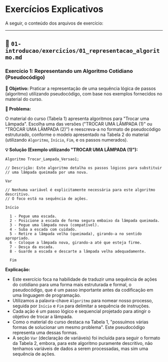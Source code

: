 # Exercícios Explicativos

A seguir, o conteúdo dos arquivos de exercício:

---

## 📂 `01-introducao/exercicios/01_representacao_algoritmo.md`

### **Exercício 1: Representando um Algoritmo Cotidiano (Pseudocódigo)**

**🎯 Objetivo:** Praticar a representação de uma sequência lógica de passos (algoritmo) utilizando pseudocódigo, com base nos exemplos fornecidos no material do curso.

**🤔 Problema:**

O material do curso (Tabela 1) apresenta algoritmos para "Trocar uma Lâmpada". Escolha uma das versões ("TROCAR UMA LÂMPADA (1)" ou "TROCAR UMA LÂMPADA (2)") e reescreva-a no formato de pseudocódigo estruturado, conforme o modelo apresentado na Tabela 2 do material (utilizando `Algoritmo`, `Início`, `Fim`, e os passos numerados).

**💡 Solução (Exemplo utilizando "TROCAR UMA LÂMPADA (1)"):**

```pseudocode
Algoritmo Trocar_Lampada_Versao1;

// Descrição: Este algoritmo detalha os passos lógicos para substituir
// uma lâmpada queimada por uma nova.

Var

// Nenhuma variável é explicitamente necessária para este algoritmo descritivo.
// O foco está na sequência de ações.

Início

  1 - Pegue uma escada.
  2 - Posicione a escada de forma segura embaixo da lâmpada queimada.
  3 - Pegue uma lâmpada nova (compatível).
  4 - Suba a escada com cuidado.
  5 - Retire a lâmpada velha (queimada), girando-a no sentido apropriado.
  6 - Coloque a lâmpada nova, girando-a até que esteja firme.
  7 - Desça da escada.
  8 - Guarde a escada e descarte a lâmpada velha adequadamente.
  
  Fim
```


**Explicação:**

*   Este exercício foca na habilidade de traduzir uma sequência de ações do cotidiano para uma forma mais estruturada e formal, o pseudocódigo, que é um passo importante antes da codificação em uma linguagem de programação.
*   Utilizamos a palavra-chave `Algoritmo` para nomear nosso processo, seguida por `Início` e `Fim` para delimitar a sequência de instruções.
*   Cada ação é um passo lógico e sequencial projetado para atingir o objetivo de trocar a lâmpada.
*   Como o material do curso destaca na Tabela 1, "possuímos várias formas de solucionar um mesmo problema". Este pseudocódigo representa uma dessas formas.
*   A seção `Var` (declaração de variáveis) foi incluída para seguir o formato da Tabela 2, embora, para este algoritmo puramente descritivo, não tenhamos variáveis de dados a serem processadas, mas sim uma sequência de ações.

